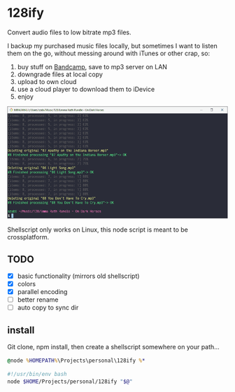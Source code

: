 # 128ify

Convert audio files to low bitrate mp3 files.

I backup my purchased music files locally, but sometimes I want to
listen them on the go, without messing around with iTunes or other crap,
so:

1. buy stuff on [Bandcamp](https://bandcamp.com), save to mp3 server on LAN
2. downgrade files at local copy
3. upload to own cloud
4. use a cloud player to download them to iDevice
5. enjoy

![screenshot in mintty](./docs/screenshot-mintty.png)

Shellscript only works on Linux, this node script is meant to be crossplatform.

## TODO

- [x] basic functionality (mirrors old shellscript)
- [x] colors
- [x] parallel encoding
- [ ] better rename
- [ ] auto copy to sync dir

## install

Git clone, npm install, then create a shellscript somewhere on your path...

```cmd
@node %HOMEPATH%\Projects\personal\128ify %*
```

```sh
#!/usr/bin/env bash
node $HOME/Projects/personal/128ify "$@"
```
